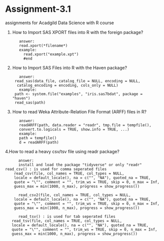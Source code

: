 # Assignment-3.1
assignments for Acadgild Data Science with R course

1. How to Import SAS XPORT files into R with the foreign package?


          answer:
          read.xport(*filename*)
          example:
            read.xport("example.xpt")
            #end
2. How to Import SAS Files into R with the Haven package? 

          answer:
        read_sas(data_file, catalog_file = NULL, encoding = NULL,
         catalog_encoding = encoding, cols_only = NULL)
          example:
        path <- system.file("examples", "iris.sas7bdat", package = "haven")
        read_sas(path)
3. How to read Weka Attribute-Relation File Format (ARFF) files in R?

          answer: 
          readARFF(path, data.reader = "readr", tmp.file = tempfile(),
          convert.to.logicals = TRUE, show.info = TRUE, ...)
          example:
          path = tempfile()
          d = readARFF(path)
     
4.How to read a heavy csv/tsv file using readr package?

          answer:
          install and load the package "tidyverse" or only "readr"
    read_csv() : is used for comma seperated files
        read_csv(file, col_names = TRUE, col_types = NULL,
        locale = default_locale(), na = c("", "NA"), quoted_na = TRUE,
        quote = "\"", comment = "", trim_ws = TRUE, skip = 0, n_max = Inf,
        guess_max = min(1000, n_max), progress = show_progress())
          
          read_csv2(file, col_names = TRUE, col_types = NULL,
        locale = default_locale(), na = c("", "NA"), quoted_na = TRUE,
        quote = "\"", comment = "", trim_ws = TRUE, skip = 0, n_max = Inf,
        guess_max = min(1000, n_max), progress = show_progress())   
        
          read_tsv() : is used for tab seperated files
       read_tsv(file, col_names = TRUE, col_types = NULL,
       locale = default_locale(), na = c("", "NA"), quoted_na = TRUE,
       quote = "\"", comment = "", trim_ws = TRUE, skip = 0, n_max = Inf,
       guess_max = min(1000, n_max), progress = show_progress())

      
      
